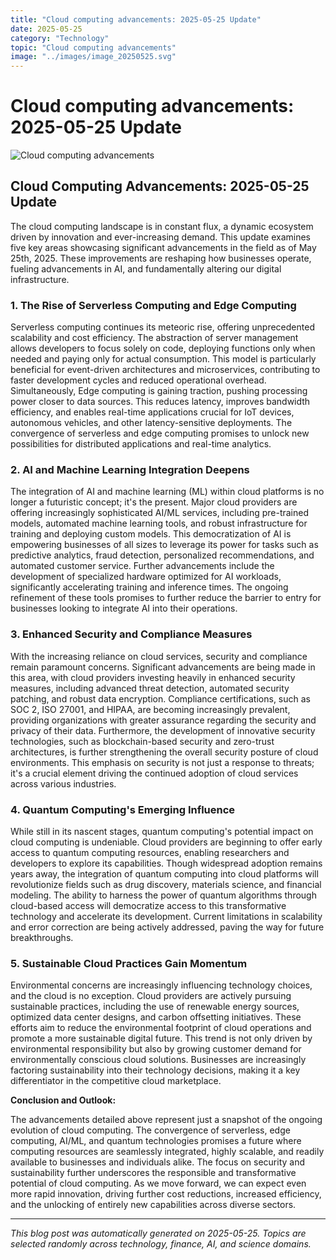 ```yaml
---
title: "Cloud computing advancements: 2025-05-25 Update"
date: 2025-05-25
category: "Technology"
topic: "Cloud computing advancements"
image: "../images/image_20250525.svg"
---
```


# Cloud computing advancements: 2025-05-25 Update

![Cloud computing advancements](../images/image_20250525.svg)

## Cloud Computing Advancements: 2025-05-25 Update

The cloud computing landscape is in constant flux, a dynamic ecosystem driven by innovation and ever-increasing demand.  This update examines five key areas showcasing significant advancements in the field as of May 25th, 2025.  These improvements are reshaping how businesses operate, fueling advancements in AI, and fundamentally altering our digital infrastructure.


### 1.  The Rise of Serverless Computing and Edge Computing

Serverless computing continues its meteoric rise, offering unprecedented scalability and cost efficiency.  The abstraction of server management allows developers to focus solely on code, deploying functions only when needed and paying only for actual consumption.  This model is particularly beneficial for event-driven architectures and microservices, contributing to faster development cycles and reduced operational overhead.  Simultaneously, Edge computing is gaining traction, pushing processing power closer to data sources. This reduces latency, improves bandwidth efficiency, and enables real-time applications crucial for IoT devices, autonomous vehicles, and other latency-sensitive deployments. The convergence of serverless and edge computing promises to unlock new possibilities for distributed applications and real-time analytics.


### 2.  AI and Machine Learning Integration Deepens

The integration of AI and machine learning (ML) within cloud platforms is no longer a futuristic concept; it's the present.  Major cloud providers are offering increasingly sophisticated AI/ML services, including pre-trained models, automated machine learning tools, and robust infrastructure for training and deploying custom models.  This democratization of AI is empowering businesses of all sizes to leverage its power for tasks such as predictive analytics, fraud detection, personalized recommendations, and automated customer service.  Further advancements include the development of specialized hardware optimized for AI workloads, significantly accelerating training and inference times.  The ongoing refinement of these tools promises to further reduce the barrier to entry for businesses looking to integrate AI into their operations.


### 3.  Enhanced Security and Compliance Measures

With the increasing reliance on cloud services, security and compliance remain paramount concerns.  Significant advancements are being made in this area, with cloud providers investing heavily in enhanced security measures, including advanced threat detection, automated security patching, and robust data encryption.  Compliance certifications, such as SOC 2, ISO 27001, and HIPAA, are becoming increasingly prevalent, providing organizations with greater assurance regarding the security and privacy of their data.  Furthermore, the development of innovative security technologies, such as blockchain-based security and zero-trust architectures, is further strengthening the overall security posture of cloud environments. This emphasis on security is not just a response to threats; it's a crucial element driving the continued adoption of cloud services across various industries.


### 4.  Quantum Computing's Emerging Influence

While still in its nascent stages, quantum computing's potential impact on cloud computing is undeniable.  Cloud providers are beginning to offer early access to quantum computing resources, enabling researchers and developers to explore its capabilities.  Though widespread adoption remains years away, the integration of quantum computing into cloud platforms will revolutionize fields such as drug discovery, materials science, and financial modeling.  The ability to harness the power of quantum algorithms through cloud-based access will democratize access to this transformative technology and accelerate its development.  Current limitations in scalability and error correction are being actively addressed, paving the way for future breakthroughs.


### 5.  Sustainable Cloud Practices Gain Momentum

Environmental concerns are increasingly influencing technology choices, and the cloud is no exception.  Cloud providers are actively pursuing sustainable practices, including the use of renewable energy sources, optimized data center designs, and carbon offsetting initiatives.  These efforts aim to reduce the environmental footprint of cloud operations and promote a more sustainable digital future.  This trend is not only driven by environmental responsibility but also by growing customer demand for environmentally conscious cloud solutions.  Businesses are increasingly factoring sustainability into their technology decisions, making it a key differentiator in the competitive cloud marketplace.


**Conclusion and Outlook:**

The advancements detailed above represent just a snapshot of the ongoing evolution of cloud computing.  The convergence of serverless, edge computing, AI/ML, and quantum technologies promises a future where computing resources are seamlessly integrated, highly scalable, and readily available to businesses and individuals alike.  The focus on security and sustainability further underscores the responsible and transformative potential of cloud computing.  As we move forward, we can expect even more rapid innovation, driving further cost reductions, increased efficiency, and the unlocking of entirely new capabilities across diverse sectors.


---
*This blog post was automatically generated on 2025-05-25. Topics are selected randomly across technology, finance, AI, and science domains.*
